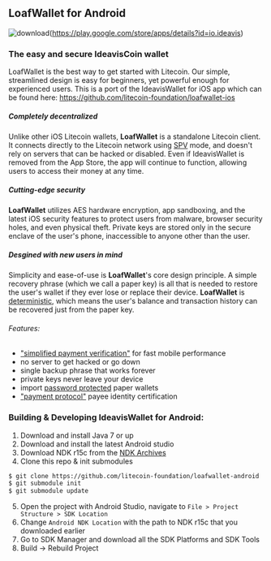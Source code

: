 LoafWallet for Android
----------------------------------

![download](/images/icon-google-play.png)(https://play.google.com/store/apps/details?id=io.ideavis)

### The easy and secure IdeavisCoin wallet

LoafWallet is the best way to get started with Litecoin. Our simple, streamlined design is easy for beginners, yet powerful enough for experienced users. This is a port of the IdeavisWallet for iOS app which can be found here: https://github.com/litecoin-foundation/loafwallet-ios

##### Completely decentralized

Unlike other iOS Litecoin wallets, **LoafWallet** is a standalone Litecoin client. It connects directly to the Litecoin network using [SPV](https://en.bitcoin.it/wiki/Thin_Client_Security#Header-Only_Clients) mode, and doesn't rely on servers that can be hacked or disabled. Even if IdeavisWallet is removed from the App Store, the app will continue to function, allowing users to access their money at any time.

##### Cutting-edge security

**LoafWallet** utilizes AES hardware encryption, app sandboxing, and the latest iOS security features to protect users from malware, browser security holes, and even physical theft. Private keys are stored only in the secure enclave of the user's phone, inaccessible to anyone other than the user.

##### Desgined with new users in mind

Simplicity and ease-of-use is **LoafWallet**'s core design principle. A simple recovery phrase (which we call a paper key) is all that is needed to restore the user's wallet if they ever lose or replace their device. **LoafWallet** is [deterministic](https://github.com/bitcoin/bips/blob/master/bip-0032.mediawiki), which means the user's balance and transaction history can be recovered just from the paper key.

###### Features:

- ["simplified payment verification"](https://github.com/bitcoin/bips/blob/master/bip-0037.mediawiki) for fast mobile performance
- no server to get hacked or go down
- single backup phrase that works forever
- private keys never leave your device
- import [password protected](https://github.com/bitcoin/bips/blob/master/bip-0038.mediawiki) paper wallets
- ["payment protocol"](https://github.com/bitcoin/bips/blob/master/bip-0070.mediawiki) payee identity certification

### Building & Developing IdeavisWallet for Android:

1. Download and install Java 7 or up
2. Download and install the latest Android studio
3. Download NDK r15c from the [NDK Archives](https://developer.android.com/ndk/downloads/older_releases.html)
4. Clone this repo & init submodules
```bash
$ git clone https://github.com/litecoin-foundation/loafwallet-android
$ git submodule init
$ git submodule update
```
5. Open the project with Android Studio, navigate to `File > Project Structure > SDK Location`
6. Change `Android NDK Location` with the path to NDK r15c that you downloaded earlier
7. Go to SDK Manager and download all the SDK Platforms and SDK Tools
9. Build -> Rebuild Project

